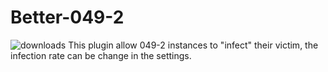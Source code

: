 # Better-049-2
![downloads](https://img.shields.io/github/downloads/SrSisco/Better-049-2/total?style=for-the-badge)
This plugin allow 049-2 instances to "infect" their victim, the infection rate can be change in the settings.
